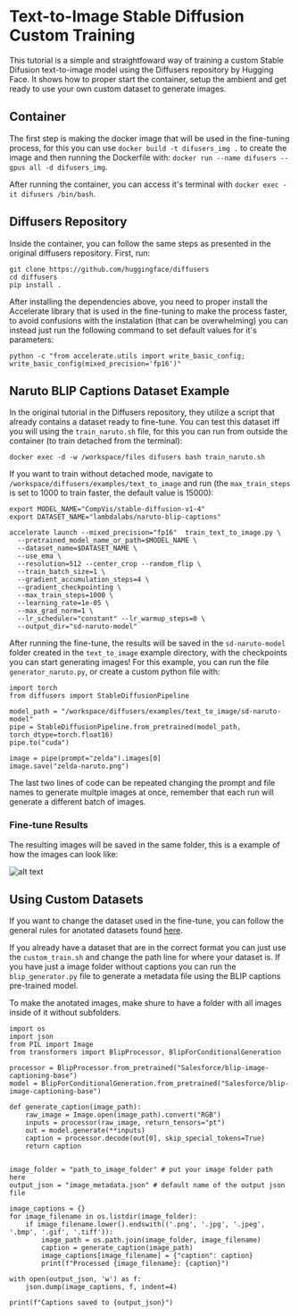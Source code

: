 # Text-to-Image Stable Diffusion Custom Training

This tutorial is a simple and straightfoward way of training a custom Stable Difusion text-to-image model using the Diffusers repository by Hugging Face. It shows how to proper start the container, setup the ambient and get ready to use your own custom dataset to generate images.

## Container
The first step is making the docker image that will be used in the fine-tuning process, for this you can use ` docker build -t difusers_img . ` to create the image and then running the Dockerfile with: `docker run --name difusers --gpus all -d difusers_img`.

After running the container, you can access it's terminal with `docker exec -it difusers /bin/bash`.

## Diffusers Repository
Inside the container, you can follow the same steps as presented in the original diffusers repository. First, run:

```
git clone https://github.com/huggingface/diffusers
cd diffusers
pip install .
```
After installing the dependencies above, you need to proper install the Accelerate library that is used in the fine-tuning to make the process faster, to avoid confusions with the instalation (that can be overwhelming) you can instead just run the following command to set default values for it's parameters:

```
python -c "from accelerate.utils import write_basic_config; write_basic_config(mixed_precision='fp16')"
```

## Naruto BLIP Captions Dataset Example

In the original tutorial in the Diffusers repository, they utilize a script that already contains a dataset ready to fine-tune. You can test this dataset iff you will using the `train_naruto.sh` file, for this you can run from outside the container (to train detached from the terminal):

```
docker exec -d -w /workspace/files difusers bash train_naruto.sh
```
If you want to train without detached mode, navigate to `/workspace/diffusers/examples/text_to_image` and run (the `max_train_steps` is set to 1000 to train faster, the default value is 15000):

```
export MODEL_NAME="CompVis/stable-diffusion-v1-4"
export DATASET_NAME="lambdalabs/naruto-blip-captions"

accelerate launch --mixed_precision="fp16"  train_text_to_image.py \
  --pretrained_model_name_or_path=$MODEL_NAME \
  --dataset_name=$DATASET_NAME \
  --use_ema \
  --resolution=512 --center_crop --random_flip \
  --train_batch_size=1 \
  --gradient_accumulation_steps=4 \
  --gradient_checkpointing \
  --max_train_steps=1000 \
  --learning_rate=1e-05 \
  --max_grad_norm=1 \
  --lr_scheduler="constant" --lr_warmup_steps=0 \
  --output_dir="sd-naruto-model"
```

After running the fine-tune, the results will be saved in the `sd-naruto-model` folder created in the `text_to_image` example directory, with the checkpoints you can start generating images! For this example, you can run the file `generator_naruto.py`, or create a custom python file with:

```
import torch
from diffusers import StableDiffusionPipeline

model_path = "/workspace/diffusers/examples/text_to_image/sd-naruto-model"
pipe = StableDiffusionPipeline.from_pretrained(model_path, torch_dtype=torch.float16)
pipe.to("cuda")

image = pipe(prompt="zelda").images[0]
image.save("zelda-naruto.png")
```

The last two lines of code can be repeated changing the prompt and file names to generate multple images at once, remember that each run will generate a different batch of images. 

### Fine-tune Results
The resulting images will be saved in the same folder, this is a example of how the images can look like:

![alt text](image.png)

## Using Custom Datasets

If you want to change the dataset used in the fine-tune, you can follow the general rules for anotated datasets found [here](https://huggingface.co/docs/datasets/v2.4.0/en/image_load#imagefolder-with-metadata). 

If you already have a dataset that are in the correct format you can just use the `custom_train.sh` and change the path line for where your dataset is. If you have just a image folder without captions you can run the `blip_generator.py` file to generate a metadata file using the BLIP captions pre-trained model. 

To make the anotated images, make shure to have a folder with all images inside of it without subfolders.

```
import os
import json
from PIL import Image
from transformers import BlipProcessor, BlipForConditionalGeneration

processor = BlipProcessor.from_pretrained("Salesforce/blip-image-captioning-base")
model = BlipForConditionalGeneration.from_pretrained("Salesforce/blip-image-captioning-base")

def generate_caption(image_path):
    raw_image = Image.open(image_path).convert("RGB")
    inputs = processor(raw_image, return_tensors="pt")
    out = model.generate(**inputs)
    caption = processor.decode(out[0], skip_special_tokens=True)
    return caption


image_folder = "path_to_image_folder" # put your image folder path here
output_json = "image_metadata.json" # default name of the output json file

image_captions = {}
for image_filename in os.listdir(image_folder):
    if image_filename.lower().endswith(('.png', '.jpg', '.jpeg', '.bmp', '.gif', '.tiff')):
        image_path = os.path.join(image_folder, image_filename)
        caption = generate_caption(image_path)
        image_captions[image_filename] = {"caption": caption}
        print(f"Processed {image_filename}: {caption}")

with open(output_json, 'w') as f:
    json.dump(image_captions, f, indent=4)

print(f"Captions saved to {output_json}")
```


